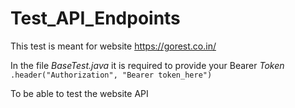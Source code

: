 # Test_API_Endpoints

This test is meant for website 
https://gorest.co.in/

In the file *BaseTest.java* it is required to provide your Bearer *Token* 
`.header("Authorization", "Bearer token_here")`

To be able to test the website API
